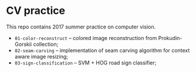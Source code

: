 # CV practice
This repo contains 2017 summer practice on computer vision.

* `01-color-reconstruct` – colored image reconstruction from Prokudin-Gorskii collection;
* `02-seam-carving` – implementation of seam carving algorithm for context aware image resizing;
* `03-sign-classification` – SVM + HOG road sign classifier;


